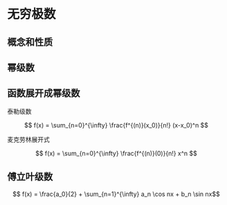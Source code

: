 # 无穷极数

## 概念和性质

## 幂级数

## 函数展开成幂级数

泰勒级数

$$ f(x) = \sum_{n=0}^{\infty} \frac{f^{(n)}(x_0)}{n!} (x-x_0)^n $$

麦克劳林展开式

$$ f(x) = \sum_{n=0}^{\infty} \frac{f^{(n)}(0)}{n!} x^n $$

## 傅立叶级数

$$ f(x) = \frac{a_0}{2} + \sum_{n=1}^{\infty}  a_n \cos nx + b_n \sin nx$$